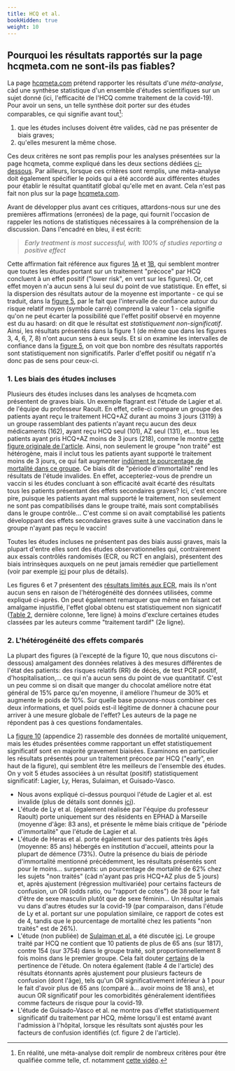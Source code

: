 ```yaml
---
title: HCQ et al.
bookHidden: true
weight: 10
---
```


## **Pourquoi les résultats rapportés sur la page hcqmeta.com ne sont-ils pas fiables?**

La page [hcqmeta.com](https://hcqmeta.com/) prétend rapporter les résultats d'une _méta-analyse_, càd une synthèse statistique d'un ensemble d'études scientifiques sur un sujet donné (ici, l'efficacité de l'HCQ comme traitement de la covid-19). Pour avoir un sens, un telle synthèse doit porter sur des études comparables, ce qui signifie avant tout[^def-metaan]:
 1. que les études incluses doivent être valides, càd ne pas présenter de biais graves; 
 2. qu'elles mesurent la même chose. 
 
[^def-metaan]: En réalité, une méta-analyse doit remplir de nombreux critères pour être qualifiée comme telle, cf. notamment [cette vidéo](https://www.youtube.com/watch?v=hwE6HAg4o_8).
 
Ces deux critères ne sont pas remplis pour les analyses présentées sur la page hcqmeta, comme expliqué dans les deux sections dédiées [ci-dessous](hcqmeta/#1-les-biais-des-%c3%a9tudes-incluses).
Par ailleurs, lorsque ces critères sont remplis, une méta-analyse doit également spécifier le poids qui a été accordé aux différentes études pour établir le résultat quantitatif global qu'elle met en avant. Cela n'est pas fait non plus sur la page [hcqmeta.com](https://hcqmeta.com/). 

Avant de développer plus avant ces critiques, attardons-nous sur une des premières affirmations (erronées) de la page, qui fournit l'occasion de rappeler les notions de statistiques nécessaires à la compréhension de la discussion. Dans l'encadré en bleu, il est écrit:

> _Early treatment is most successful, with 100% of studies reporting a positive effect_

Cette affirmation fait référence aux figures [1A](https://hcqmeta.com/plot/spae.svg) et [1B](https://hcqmeta.com/plot/metaearly.svg), qui semblent montrer que toutes les études portant sur un traitement "précoce" par HCQ concluent à un effet positif ("lower risk", en vert sur les figures). Or, cet effet moyen n'a aucun sens à lui seul du point de vue statistique. En effet, si la dispersion des résultats autour de la moyenne est importante - ce qui se traduit, dans la [figure 5](https://hcqmeta.com/plot/fp.svg), par le fait que l'intervalle de confiance autour du risque relatif moyen (symbole carré) comprend la valeur 1 - cela signifie qu'on ne peut écarter la possibilité que l'effet positif observé en moyenne est du au hasard: on dit que le résultat est _statistiquement non-significatif_. 
Ainsi, les résultats présentés dans la figure 1 (de même que dans les figures 3, 4, 6, 7, 8) n'ont aucun sens à eux seuls. Et si on examine les intervalles de confiance dans la [figure 5](https://hcqmeta.com/plot/fp.svg), on voit que bon nombre des résultats rapportés sont statistiquement non significatifs. Parler d'effet positif ou négatif n'a donc pas de sens pour ceux-ci.



### **1. Les biais des études incluses**

Plusieurs des études incluses dans les analyses de hcqmeta.com présentent de graves biais. Un exemple flagrant est l'étude de Lagier et al.  de l'équipe du professeur Raoult. En effet, celle-ci compare un groupe des patients ayant reçu le traitement HCQ+AZ durant au moins 3 jours (3119) à un groupe rassemblant des patients n'ayant reçu aucun des deux médicaments (162), ayant reçu HCQ seul (101), AZ seul (131), et... tous les patients ayant pris HCQ+AZ moins de 3 jours (218), comme le montre [cette figure originale de l'article](https://www.sciencedirect.com/science/article/pii/S1477893920302817#fig1).
Ainsi, non seulement le groupe "non traité"  est hétérogène, mais il inclut tous les patients ayant supporté le traitement moins de 3 jours, ce qui fait augmenter [indûment le pourcentage de mortalité dans ce groupe](https://www.clinicalmicrobiologyandinfection.com/article/S1198-743X(20)30613-3/fulltext).
Ce biais dit de "période d'immortalité" rend les résultats de l'étude invalides. En effet, accepteriez-vous de prendre un vaccin si les études concluant à son efficacité avait écarté des résultats tous les patients présentant des effets secondaires graves? Ici, c'est encore pire, puisque les patients ayant mal supporté le traitement, non seulement ne sont pas compatibilisés dans le groupe traité, mais sont comptabilisés dans le groupe contrôle... C'est comme si on avait comptabilisé les patients développant des effets secondaires graves suite à une vaccination dans le groupe n'ayant pas reçu le vaccin!

Toutes les études incluses ne présentent pas des biais aussi graves, mais la plupart d'entre elles sont des études observationnelles qui, contrairement aux essais contrôlés randomisés (ECR, ou RCT en anglais), présentent des biais intrinsèques auxquels on ne peut jamais remédier que partiellement (voir par exemple [ici](remedes_faq/#obs-bias) pour plus de détails).

Les figures 6 et 7 présentent des [résultats limités aux ECR](https://hcqmeta.com/#rct), mais ils n'ont aucun sens en raison de l'hétérogénéité des données utilisées, comme expliqué ci-après. On peut également remarquer que même en faisant cet amalgame injustifié, l'effet global obtenu est statistiquement non signicatif ([Table 2](https://hcqmeta.com/#table_positivestats2), dernière colonne, 1ere ligne) à moins d'exclure certaines études classées par les auteurs comme "traitement tardif" (2e ligne). 


### **2. L'hétérogénéité des effets comparés**

La plupart des figures (à l'excepté de la figure 10, que nous discutons ci-dessous) amalgament des données relatives à des mesures différentes de l'état des patients: des risques relatifs (RR) de décès, de test PCR positif, d'hospitalisation,...
ce qui n'a aucun sens du point de vue quantitatif. C'est un peu comme si on disait que manger du chocolat améliore notre état général de 15% parce qu'en moyenne, il améliore l'humeur de 30% et augmente le poids de 10%. Sur quelle base pouvons-nous combiner ces deux informations, et quel poids est-il légitime de donner à chacune pour arriver à une mesure globale de l'effet? Les auteurs de la page ne répondent pas à ces questions fondamentales.

La [figure 10](https://hcqmeta.com/plot/fpd.svg) (appendice 2) rassemble des données de mortalité uniquement, mais les études présentées comme rapportant un effet statistiquement significatif sont en majorité gravement biaisées. Examinons en particulier les résultats présentés pour un traitement précoce par HCQ ("early", en haut de la  figure), qui semblent être les meilleurs de l'ensemble des études. On y voit 5 études associées à un résultat (positif) statistiquement significatif: Lagier, Ly, Heras, Sulaiman, et Guisado-Vasco.
* Nous avons expliqué ci-dessus pourquoi l'étude de Lagier et al. est invalide (plus de détails sont donnés [ici](https://www.clinicalmicrobiologyandinfection.com/article/S1198-743X(20)30613-3/fulltext)).
* L'étude de Ly et al. (également réalisée par l'équipe du professeur Raoult) porte uniquement sur des résidents en EPHAD à Marseille (moyenne d'âge: 83 ans), et présente le même biais critique de "période d'immortalité" que l'étude de Lagier et al.
* L'étude de Heras et al. porte également sur des patients très âgés (moyenne: 85 ans) hébergés en institution d'accueil, atteints pour la plupart de démence (73%). Outre la présence du biais de période d'immortalité mentionné précédemment, les résultats présentés sont pour le moins... surpenants: un pourcentage de mortalité de 62% chez les sujets "non traités" (càd n'ayant pas pris HCQ+AZ plus de 5 jours) et, après ajustement (régression multivariée) pour certains facteurs de confusion, un OR (odds ratio, ou "rapport de cotes") de 38 pour le fait d'être de sexe masculin plutôt que de sexe féminin... Un résultat jamais vu dans d'autres études sur la covid-19 (par comparaison, dans l'étude de Ly et al. portant sur une population similaire, ce rapport de cotes est de 4, tandis que le pourcentage de mortalité chez les patients "non traités" est de 26%).
* L'étude (non publiée) de [Sulaiman et al.](https://www.medrxiv.org/content/10.1101/2020.09.09.20184143v1) a été discutée [ici](https://rechercheindependante.blogspot.com/2020/05/les-etudes-sur-lhydroxychloroquine-hors.html). Le groupe traité par HCQ ne contient que 10 patients de plus de 65 ans (sur 1817), contre 154 (sur 3754) dans le groupe traité, soit proportionnellement 8 fois moins dans le premier groupe. Cela fait douter [certains](https://www.medrxiv.org/content/10.1101/2020.09.09.20184143v1#disqus_thread) de la pertinence de l'étude. On notera également (table 4 de l'article) des résultats étonnants après ajustement pour plusieurs facteurs de confusion (dont l'âge), tels qu'un OR significativement inférieur à 1 pour le fait d'avoir plus de 65 ans (comparé à... avoir moins de 18 ans), et aucun OR significatif pour les comorbidités généralement identifiées comme facteurs de risque pour la covid-19.
* L'étude de Guisado-Vasco et al. ne montre pas d'effet statistiquement significatif du traitement par HCQ, même lorsqu'il est entamé avant l'admission à l'hôpital, lorsque les résultats sont ajustés pour les facteurs de confusion identifiés (cf. figure 2 de l'article).




